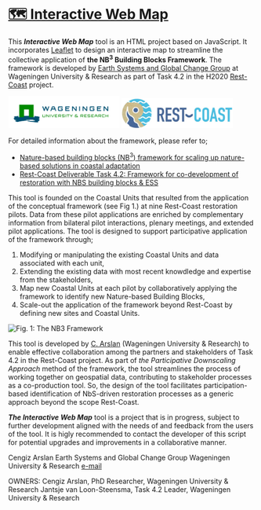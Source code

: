 # [🗺️ Interactive Web Map](https://c-arslan-wur.github.io/interactive-web-map/)

This ***Interactive Web Map*** tool is an HTML project based on JavaScript. It incorporates [Leaflet](https://leafletjs.com/) to design an interactive map to streamline the collective application of **the NB<sup>3</sup> Building Blocks Framework**. The framework is developed by [Earth Systems and Global Change Group](https://www.wur.nl/en/research-results/chair-groups/environmental-sciences/earth-systems-and-global-change-group.htm) at Wageningen University & Research as part of Task 4.2 in the H2020 [Rest-Coast](https://rest-coast.eu/) project.
<p float="left" >
  <img src="src/wur.png" width="45%"/>
  <img src="src/rest-coast.jpg" width="45%"/>
</p>

For detailed information about the framework, please refer to;
- [Nature-based building blocks (NB<sup>3</sup>) framework for scaling up nature-based solutions in coastal adaptation](https://doi.org/10.1016/j.nbsj.2025.100259)
- [Rest-Coast Deliverable Task 4.2: Framework for co-development of restoration with NBS building blocks & ESS](https://rest-coast.eu/storage/app/uploads/public/67f/653/8eb/67f6538eb6208362862149.pdf)

This tool is founded on the Coastal Units that resulted from the application of the conceptual framework (see Fig 1.) at nine Rest-Coast restoration pilots. Data from these pilot applications are enriched by complementary information from bilateral pilot interactions, plenary meetings, and extended pilot applications. The tool is designed to support participative application of the framework through;
1. Modifying or manipulating the existing Coastal Units and data associated with each unit,
2. Extending the existing data with most recent knowdledge and expertise from the stakeholders,
3. Map new Coastal Units at each pilot by collaboratively applying the framework to identify new Nature-based Building Blocks,
4. Scale-out the application of the framework beyond Rest-Coast by defining new sites and Coastal Units.

![Fig. 1: The NB<sup>3</sup> Framework](src/NB3FW.png)

This tool is developed by [C. Arslan](mailto:cengiz.arslan@wur.nl) (Wageningen University & Research) to enable effective collaboration among the partners and stakeholders of Task 4.2 in the Rest-Coast project. As part of *the Participative Downscaling Approach* method of the framework, the tool streamlines the process of working together on geospatial data, contributing to stakeholder processes as a co-production tool. So, the design of the tool facilitates participation-based identification of NbS-driven restoration processes as a generic approach beyond the scope Rest-Coast.

***The Interactive Web Map*** tool is a project that is in progress, subject to further development aligned with the needs of and feedback from the users of the tool. It is higly recommended to contact the developer of this script for potential upgrades and improvements in a collaborative manner.

Cengiz Arslan
Earth Systems and Global Change Group
Wageningen University & Research
[e-mail](mailto:cengiz.arslan@wur.nl)

OWNERS:
Cengiz Arslan, PhD Researcher, Wageningen University & Research
Jantsje van Loon-Steensma, Task 4.2 Leader, Wageningen University & Research 
